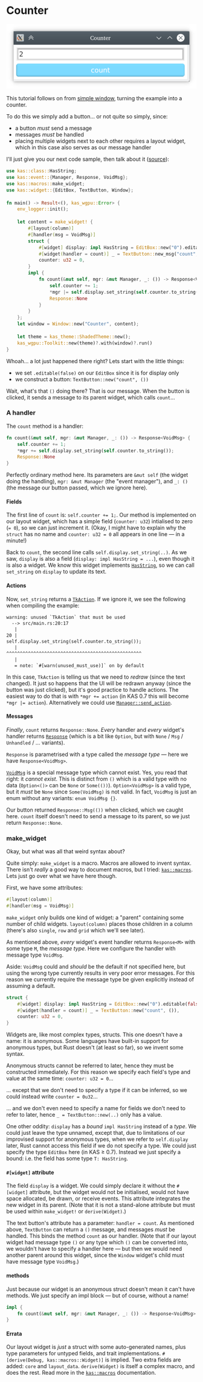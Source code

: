 # Counter

![Counter](screenshots/counter.png)

This tutorial follows on from [simple window](simple-window.md), turning the example into a counter.

To do this we simply add a button... or not quite so simply, since:

-   a button *must* send a message
-   messages *must* be handled
-   placing multiple widgets next to each other requires a layout widget,
    which in this case also serves as our message handler

I'll just give you our next code sample, then talk about it ([source](https://github.com/kas-gui/tutorials/blob/master/examples/counter.rs)):
```rust
use kas::class::HasString;
use kas::event::{Manager, Response, VoidMsg};
use kas::macros::make_widget;
use kas::widget::{EditBox, TextButton, Window};

fn main() -> Result<(), kas_wgpu::Error> {
    env_logger::init();

    let content = make_widget! {
        #[layout(column)]
        #[handler(msg = VoidMsg)]
        struct {
            #[widget] display: impl HasString = EditBox::new("0").editable(false),
            #[widget(handler = count)] _ = TextButton::new_msg("count", ()),
            counter: u32 = 0,
        }
        impl {
            fn count(&mut self, mgr: &mut Manager, _: ()) -> Response<VoidMsg> {
                self.counter += 1;
                *mgr |= self.display.set_string(self.counter.to_string());
                Response::None
            }
        }
    };
    let window = Window::new("Counter", content);

    let theme = kas_theme::ShadedTheme::new();
    kas_wgpu::Toolkit::new(theme)?.with(window)?.run()
}
```

Whoah... a lot just happened there right? Lets start with the little things:

-   we set `.editable(false)` on our `EditBox` since it is for display only
-   we construct a button: `TextButton::new("count", ())`

Wait, what's that `()` doing there? That is our message. When the button is
clicked, it sends a message to its parent widget, which calls `count`...

### A handler

The `count` method is a handler:

```rust
fn count(&mut self, mgr: &mut Manager, _: ()) -> Response<VoidMsg> {
    self.counter += 1;
    *mgr += self.display.set_string(self.counter.to_string());
    Response::None
}
```
Perfectly ordinary method here. Its parameters are `&mut self` (the widget
doing the handling), `mgr: &mut Manager` (the "event manager"), and `_: ()`
(the message our button passed, which we ignore here).

#### Fields

The first line of `count` is: `self.counter += 1;`. Our method is implemented on our layout
widget, which has a simple field (`counter: u32`) intialised to zero (`= 0`),
so we can just increment it.
(Okay, I might have to explain why the `struct` has no name and `counter: u32 = 0`
all appears in one line — in a minute!)

Back to `count`, the second line calls `self.display.set_string(..)`. As we saw,
`display` is also a field (`display: impl HasString = ...`), even though it is
also a widget. We know this widget implements
[`HasString`], so we can call `set_string` on `display` to update its text.

#### Actions

Now, `set_string` returns a [`TkAction`].
If we ignore it, we see the following when compiling the example:
```
warning: unused `TkAction` that must be used
  --> src/main.rs:20:17
   |
20 |                 self.display.set_string(self.counter.to_string());
   |                 ^^^^^^^^^^^^^^^^^^^^^^^^^^^^^^^^^^^^^^^^^^^^^^^^^^
   |
   = note: `#[warn(unused_must_use)]` on by default
```
In this case, `TkAction` is telling us that we need to *redraw* (since the text
changed). It just so happens that the UI will be redrawn anyway (since the
button was just clicked), but it's good practice to handle actions. The easiest
way to do that is with `*mgr += action` (in KAS 0.7 this will become
`*mgr |= action`). Alternatively we could use [`Manager::send_action`].

#### Messages

*Finally*, `count` returns `Response::None`. *Every* handler and *every*
widget's handler returns [`Response`]
(which is a bit like `Option`, but with `None` / `Msg` / `Unhandled` / ... variants).

`Response` is parametrised with a type called the *message type* — here we have
`Response<VoidMsg>`.

[`VoidMsg`] is a special
message type which cannot exist. Yes, you read that right: it *cannot exist*.
This is distinct from `()` which is a valid type with no data (`Option<()>` can
be `None` or `Some(())`). `Option<VoidMsg>` is a valid type, but it *must* be
`None` since `Some(VoidMsg)` is not valid. In fact, `VoidMsg` is just an enum without
any variants: `enum VoidMsg {}`.

Our button returned `Response::Msg(())` when clicked, which we caught here.
`count` itself doesn't need to send a message to its parent, so we just return
`Response::None`.

### make_widget

Okay, but what was all that weird syntax about?

Quite simply: `make_widget` is a macro. Macros are allowed to invent syntax.
There isn't *really* a good way to document macros, but I tried:
[`kas::macros`]. Lets just go over what we have here though.

First, we have some attributes:
```rust
#[layout(column)]
#[handler(msg = VoidMsg)]
```

`make_widget` only builds one kind of widget: a "parent" containing some number
of child widgets. `layout(column)` places those children in a column (there's also
`single`, `row` and `grid` which we'll see later).

As mentioned above, *every* widget's event handler returns `Response<M>` with
some type `M`, the *message type*. Here we configure the handler with message
type `VoidMsg`.

Aside: `VoidMsg` could and *should* be the default if not specified here, but
using the wrong type currently results in very poor error messages. For this
reason we currently require the message type be given explicitly instead of
assuming a default.

```rust
struct {
    #[widget] display: impl HasString = EditBox::new("0").editable(false),
    #[widget(handler = count)] _ = TextButton::new("count", ()),
    counter: u32 = 0,
}
```
Widgets are, like most complex types, structs. This one doesn't have a name: it
is anonymous. Some languages have built-in support for anonymous types, but
Rust doesn't (at least so far), so we invent some syntax.

Anonymous structs cannot be referred to later, hence they must be constructed
immediately. For this reason we specify each field's type and value at the same
time: `counter: u32 = 0`...

... except that we don't need to specify a type if it can be inferred, so we
could instead write `counter = 0u32`...

... and we don't even need to specify a name for fields we don't need to refer
to later, hence `_ = TextButton::new(..)` only has a value.

One other oddity: `display` has a *bound* `impl HasString` instead of a *type*.
We could just leave the type unnamed, except that, due to limitations of our
improvised support for anonymous types, when we refer to `self.display` later,
Rust cannot access this field if we do not specify a type. We could just specify
the type `EditBox` here (in KAS ≥ 0.7). Instead we just specify a bound:
i.e. the field has some type `T: HasString`.

#### `#[widget]` attribute

The field `display` is a widget. We could simply declare it without the `#[widget]`
attribute, but the widget would not be initialised, would not have space allocated,
be drawn, or receive events. This attribute integrates the new widget in its
parent. (Note that it is not a stand-alone attribute but must be used within
`make_widget!` or `derive(Widget)`.)

The text button's attribute has a parameter: `handler = count`. As mentioned
above, `TextButton` can return a `()` message, and messages *must* be handled.
This binds the method `count` as our handler. (Note that if our layout widget had
message type `()` or any type which `()` can be converted into, we wouldn't have
to specify a handler here — but then we would need another parent around this
widget, since the `Window` widget's child must have message type `VoidMsg`.)

#### methods

Just because our widget is an anonymous struct doesn't mean it can't have methods.
We just specify an impl block — but of course, without a name!
```rust
impl {
    fn count(&mut self, mgr: &mut Manager, _: ()) -> Response<VoidMsg> { .. }
}
```

#### Errata

Our layout widget is *just* a struct with some auto-generated names, plus type
parameters for untyped fields, and trait implementations.
`#[derive(Debug, kas::macros::Widget)]` is implied. Two extra fields are added:
`core` and `layout_data`. `derive(Widget)` is itself a complex macro, and does
the rest. Read more in the [`kas::macros`] documentation.


[`HasString`]: https://docs.rs/kas/latest/kas/class/trait.HasString.html
[`TkAction`]: https://docs.rs/kas/latest/kas/struct.TkAction.html
[`Manager::send_action`]: https://docs.rs/kas/latest/kas/event/struct.Manager.html#method.send_action
[`Response`]: https://docs.rs/kas/latest/kas/event/enum.Response.html
[`VoidMsg`]: https://docs.rs/kas/latest/kas/event/enum.VoidMsg.html
[`kas::macros`]: https://docs.rs/kas/latest/kas/macros/index.html
